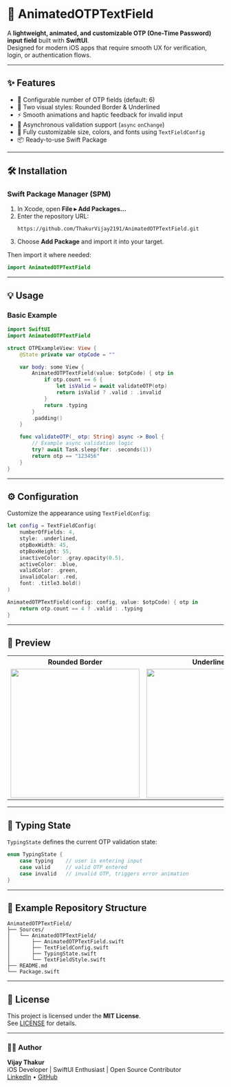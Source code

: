 
# 🧩 AnimatedOTPTextField

A **lightweight, animated, and customizable OTP (One-Time Password) input field** built with **SwiftUI**.  
Designed for modern iOS apps that require smooth UX for verification, login, or authentication flows.

---

## ✨ Features

- 🔢 Configurable number of OTP fields (default: 6)
- 🎨 Two visual styles: Rounded Border & Underlined
- ⚡ Smooth animations and haptic feedback for invalid input
- 🧠 Asynchronous validation support (`async` `onChange`)
- 🧱 Fully customizable size, colors, and fonts using `TextFieldConfig`
- 📦 Ready-to-use Swift Package

---

## 🛠 Installation

### Swift Package Manager (SPM)

1. In Xcode, open **File ▸ Add Packages...**
2. Enter the repository URL:
   ```text
   https://github.com/ThakurVijay2191/AnimatedOTPTextField.git
   ```
3. Choose **Add Package** and import it into your target.

Then import it where needed:
```swift
import AnimatedOTPTextField
```

---

## 💡 Usage

### Basic Example

```swift
import SwiftUI
import AnimatedOTPTextField

struct OTPExampleView: View {
    @State private var otpCode = ""

    var body: some View {
        AnimatedOTPTextField(value: $otpCode) { otp in
            if otp.count == 6 {
                let isValid = await validateOTP(otp)
                return isValid ? .valid : .invalid
            }
            return .typing
        }
        .padding()
    }

    func validateOTP(_ otp: String) async -> Bool {
        // Example async validation logic
        try? await Task.sleep(for: .seconds(1))
        return otp == "123456"
    }
}
```

---

## ⚙️ Configuration

Customize the appearance using `TextFieldConfig`:

```swift
let config = TextFieldConfig(
    numberOfFields: 4,
    style: .underlined,
    otpBoxWidth: 45,
    otpBoxHeight: 55,
    inactiveColor: .gray.opacity(0.5),
    activeColor: .blue,
    validColor: .green,
    invalidColor: .red,
    font: .title3.bold()
)

AnimatedOTPTextField(config: config, value: $otpCode) { otp in
    return otp.count == 4 ? .valid : .typing
}
```

---

## 📱 Preview

<table>
  <tr>
    <th>Rounded Border</th>
    <th>Underlined</th>
  </tr>
  <tr>
    <td>
      <img src="https://github.com/user-attachments/assets/3a4a3455-b309-46bf-9caf-628ef1717ab3" width="300"/>
    </td>
    <td>
      <img src="https://github.com/user-attachments/assets/04e2c40a-913b-4c94-a6a1-2af5a52625fb" width="300"/>
    </td>
  </tr>
</table>

---

## 🧠 Typing State

`TypingState` defines the current OTP validation state:

```swift
enum TypingState {
    case typing    // user is entering input
    case valid     // valid OTP entered
    case invalid   // invalid OTP, triggers error animation
}
```

---

## 🧩 Example Repository Structure

```
AnimatedOTPTextField/
├── Sources/
│   └── AnimatedOTPTextField/
│       ├── AnimatedOTPTextField.swift
│       ├── TextFieldConfig.swift
│       ├── TypingState.swift
│       └── TextFieldStyle.swift
├── README.md
└── Package.swift
```

---

## 🧾 License

This project is licensed under the **MIT License**.  
See [LICENSE](LICENSE) for details.

---

### 👨‍💻 Author
**Vijay Thakur**  
iOS Developer | SwiftUI Enthusiast | Open Source Contributor  
[LinkedIn](https://www.linkedin.com/in/vijay-thakur-984646223) • [GitHub](https://github.com/ThakurVijay2191)
